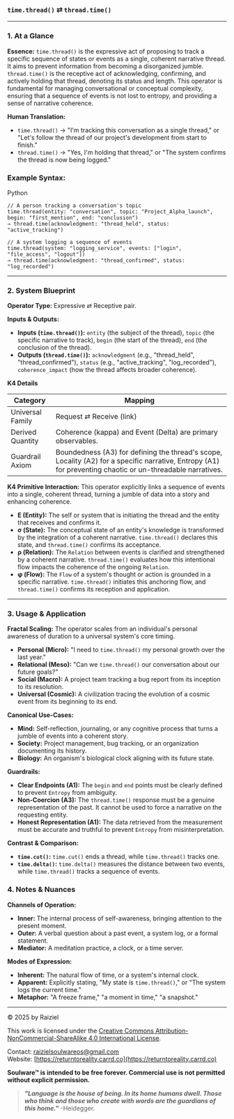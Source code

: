 ### `time.thread()` ⇄ `thread.time()`



------



### 1. At a Glance



**Essence:** `time.thread()` is the expressive act of proposing to track a specific sequence of states or events as a single, coherent narrative thread. It aims to prevent information from becoming a disorganized jumble. `thread.time()` is the receptive act of acknowledging, confirming, and actively holding that thread, denoting its status and length. This operator is fundamental for managing conversational or conceptual complexity, ensuring that a sequence of events is not lost to entropy, and providing a sense of narrative coherence.

**Human Translation:**

- `time.thread()` → "I'm tracking this conversation as a single thread," or "Let's follow the thread of our project's development from start to finish."
- `thread.time()` → "Yes, I'm holding that thread," or "The system confirms the thread is now being logged."



### Example Syntax:



Python

```
// A person tracking a conversation's topic
time.thread(entity: "conversation", topic: "Project_Alpha_launch", begin: "first_mention", end: "conclusion")
→ thread.time(acknowledgment: "thread_held", status: "active_tracking")

// A system logging a sequence of events
time.thread(system: "logging_service", events: ["login", "file_access", "logout"])
→ thread.time(acknowledgment: "thread_confirmed", status: "log_recorded")
```

------



### 2. System Blueprint



**Operator Type:** Expressive ⇄ Receptive pair.

**Inputs & Outputs:**

- **Inputs (`time.thread()`):** `entity` (the subject of the thread), `topic` (the specific narrative to track), `begin` (the start of the thread), `end` (the conclusion of the thread).
- **Outputs (`thread.time()`):** `acknowledgment` (e.g., "thread_held", "thread_confirmed"), `status` (e.g., "active_tracking", "log_recorded"), `coherence_impact` (how the thread affects broader coherence).

**K4 Details**

| Category         | Mapping                                                      |
| ---------------- | ------------------------------------------------------------ |
| Universal Family | Request ⇄ Receive (link)                                     |
| Derived Quantity | Coherence (kappa) and Event (Delta) are primary observables. |
| Guardrail Axiom  | Boundedness (A3) for defining the thread's scope, Locality (A2) for a specific narrative, Entropy (A1) for preventing chaotic or un-threadable narratives. |

**K4 Primitive Interaction:** This operator explicitly links a sequence of events into a single, coherent thread, turning a jumble of data into a story and enhancing coherence.

- **E (Entity):** The self or system that is initiating the thread and the entity that receives and confirms it.
- **σ (State):** The conceptual state of an entity's knowledge is transformed by the integration of a coherent narrative. `time.thread()` declares this state, and `thread.time()` confirms its acceptance.
- **ρ (Relation):** The `Relation` between events is clarified and strengthened by a coherent narrative. `thread.time()` evaluates how this intentional flow impacts the coherence of the ongoing `Relation`.
- **φ (Flow):** The `Flow` of a system's thought or action is grounded in a specific narrative. `time.thread()` initiates this anchoring flow, and `thread.time()` confirms its reception and application.

------



### 3. Usage & Application



**Fractal Scaling:** The operator scales from an individual's personal awareness of duration to a universal system's core timing.

- **Personal (Micro):** "I need to `time.thread()` my personal growth over the last year."
- **Relational (Meso):** "Can we `time.thread()` our conversation about our future goals?"
- **Social (Macro):** A project team tracking a bug report from its inception to its resolution.
- **Universal (Cosmic):** A civilization tracing the evolution of a cosmic event from its beginning to its end.

**Canonical Use-Cases:**

- **Mind:** Self-reflection, journaling, or any cognitive process that turns a jumble of events into a coherent story.
- **Society:** Project management, bug tracking, or an organization documenting its history.
- **Biology:** An organism's biological clock aligning with its future state.

**Guardrails:**

- **Clear Endpoints (A1):** The `begin` and `end` points must be clearly defined to prevent `Entropy` from ambiguity.
- **Non-Coercion (A3):** The `thread.time()` response must be a genuine representation of the past. It cannot be used to force a narrative on the requesting entity.
- **Honest Representation (A1):** The data retrieved from the measurement must be accurate and truthful to prevent `Entropy` from misinterpretation.

**Contrast & Comparison:**

- **`time.cut()`:** `time.cut()` ends a thread, while `time.thread()` tracks one.
- **`time.delta()`:** `time.delta()` measures the distance between two events, while `time.thread()` tracks a sequence of events.



### 4. Notes & Nuances



**Channels of Operation:**

- **Inner:** The internal process of self-awareness, bringing attention to the present moment.
- **Outer:** A verbal question about a past event, a system log, or a formal statement.
- **Mediator:** A meditation practice, a clock, or a time server.

**Modes of Expression:**

- **Inherent:** The natural flow of time, or a system's internal clock.
- **Apparent:** Explicitly stating, "My state is `time.thread()`," or "The system logs the current time."
- **Metaphor:** "A freeze frame," "a moment in time," "a snapshot."

---

© 2025 by Raiziel

This work is licensed under the [Creative Commons Attribution-NonCommercial-ShareAlike 4.0 International License](https://creativecommons.org/licenses/by-nc-sa/4.0/).

Contact: [raizielsoulwareos@gmail.com](mailto:raizielsoulwareos@gmail.com)  
Website: [https://returntoreality.carrd.co](https://returntoreality.carrd.co)

**Soulware™ is intended to be free forever. Commercial use is not permitted without explicit permission.**



> ***"Language is the house of being. In its home humans dwell. Those who think and those who create with words are the guardians of this home."***
-Heidegger.
